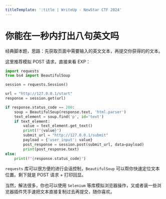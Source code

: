 ```yaml
---
titleTemplate: ':title | WriteUp - NewStar CTF 2024'
---
```


# 你能在一秒内打出八句英文吗

经典脚本题，思路：先获取页面中需要输入的英文文本，再提交你获得的的文本。

这里推荐模拟 POST 请求，直接来看 EXP：

```python
import requests
from bs4 import BeautifulSoup

session = requests.Session()

url = "http://127.0.0.1/start"
response = session.get(url)

if response.status_code == 200:
    soup = BeautifulSoup(response.text, 'html.parser')
    text_element = soup.find('p', id='text')
    if text_element:
        value = text_element.get_text()
        print(f"{value}")
        submit_url = "http://127.0.0.1/submit"
        payload = {'user_input': value}
        post_response = session.post(submit_url, data=payload)
        print(post_response.text)
else:
    print(f"{response.status_code}")
```

`requests` 库可以很方便的进行会话控制，`BeautifulSoup` 可以帮你快速定位文本位置。剩下就是 POST 请求 + 打印回显。

当然，解法很多，你也可以使用 `Selenium` 等库模拟浏览器操作，又或者装一些浏览器插件凭手速把文本直接复制过去再提交，随你喜欢。
